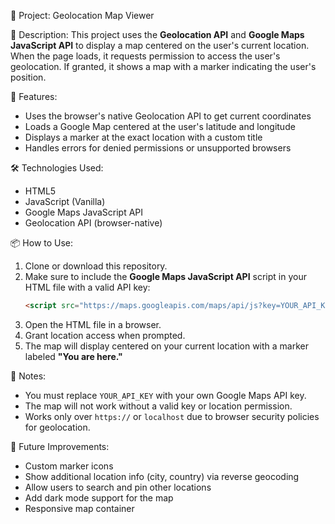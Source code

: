 📁 Project: Geolocation Map Viewer

🧠 Description:
This project uses the **Geolocation API** and **Google Maps JavaScript API** to display a map centered on the user's current location. When the page loads, it requests permission to access the user's geolocation. If granted, it shows a map with a marker indicating the user's position.

🚀 Features:
- Uses the browser's native Geolocation API to get current coordinates
- Loads a Google Map centered at the user's latitude and longitude
- Displays a marker at the exact location with a custom title
- Handles errors for denied permissions or unsupported browsers

🛠️ Technologies Used:
- HTML5
- JavaScript (Vanilla)
- Google Maps JavaScript API
- Geolocation API (browser-native)

📦 How to Use:
1. Clone or download this repository.
2. Make sure to include the **Google Maps JavaScript API** script in your HTML file with a valid API key:
   ```html
   <script src="https://maps.googleapis.com/maps/api/js?key=YOUR_API_KEY"></script>
   ```
3. Open the HTML file in a browser.
4. Grant location access when prompted.
5. The map will display centered on your current location with a marker labeled **"You are here."**

🔧 Notes:
- You must replace `YOUR_API_KEY` with your own Google Maps API key.
- The map will not work without a valid key or location permission.
- Works only over `https://` or `localhost` due to browser security policies for geolocation.

🧪 Future Improvements:
- Custom marker icons
- Show additional location info (city, country) via reverse geocoding
- Allow users to search and pin other locations
- Add dark mode support for the map
- Responsive map container

